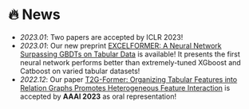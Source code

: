 # 🔥 News
- *2023.01*: Two papers are accepted by ICLR 2023!
- *2023.01*: Our new preprint [EXCELFORMER: A Neural Network Surpassing GBDTs on Tabular Data](https://arxiv.org/abs/2301.02819) is available! It presents the first neural network performs better than extremely-tuned XGboost and Catboost on varied tabular datasets! 
- *2022.12*: Our paper [T2G-Former: Organizing Tabular Features into Relation Graphs Promotes Heterogeneous Feature Interaction](https://arxiv.org/pdf/2211.16887.pdf) is accepted by **AAAI 2023** as oral representation!
